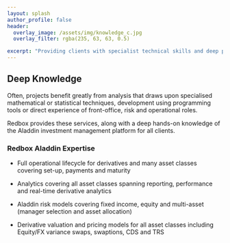 ```yaml
---
layout: splash
author_profile: false
header:
  overlay_image: /assets/img/knowledge_c.jpg
  overlay_filter: rgba(235, 63, 63, 0.5)

excerpt: "Providing clients with specialist technical skills and deep platform knowledge as standard"
---
```

<head>
  <title>Deep Knowledge</title>
</head>

## Deep Knowledge

Often, projects benefit greatly from analysis that draws upon specialised mathematical or statistical techniques, development using programming tools or direct experience of front-office, risk and operational roles. 

Redbox provides these services, along with a deep hands-on knowledge of the Aladdin investment management platform for all clients.

### Redbox Aladdin Expertise

<section class="info_panels" id="info_panels">
  <ul>
    <li>
      <p>Full operational lifecycle for derivatives and many asset classes covering set-up, payments and maturity
      </p>
    </li>
    <li>
      <p>Analytics covering all asset classes spanning reporting, performance and real-time derivative analytics
      </p>
    </li>
    <li>
      <p>Aladdin risk models covering fixed income, equity and multi-asset (manager selection and asset allocation)
      </p>
    </li>
    <li>
      <p>Derivative valuation and pricing models for all asset classes including Equity/FX variance swaps, swaptions, CDS and TRS
      </p>
    </li>    
  </ul>
</section>